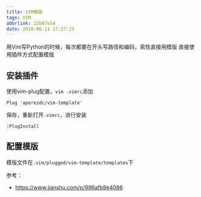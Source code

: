 ```yaml
---
title: VIM模版
tags: VIM
abbrlink: 22b97e54
date: 2018-06-11 17:27:23
---
```


用Vim写Python的时候，每次都要在开头写路径和编码，索性直接用模版
直接使用插件方式配置模版

## 安装插件
使用vim-plug配置，`vim .vimrc`添加
```
Plug 'aperezdc/vim-template'
```

保存，重新打开`.vimrc`，进行安装
```
:PlugInstall
```

## 配置模版
模版文件在`.vim/plugged/vim-template/templates`下

<!--more-->

参考：
- https://www.jianshu.com/p/996afb9e4086
